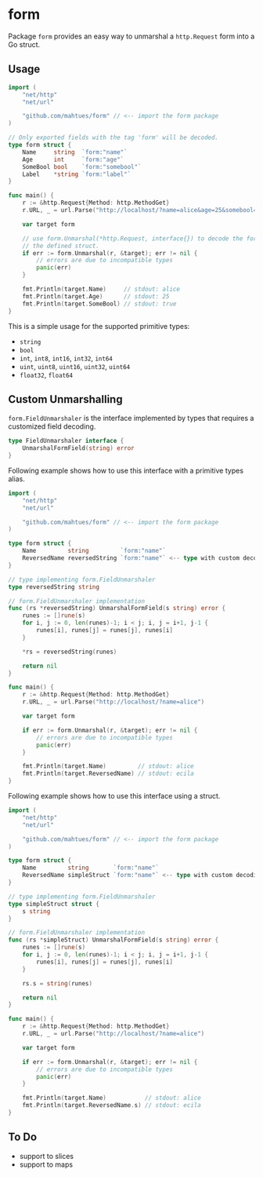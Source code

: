 # form

Package `form` provides an easy way to unmarshal a `http.Request` form into a
Go struct.

## Usage

```Go
import (
    "net/http"
    "net/url"

    "github.com/mahtues/form" // <-- import the form package
)

// Only exported fields with the tag 'form' will be decoded.
type form struct {
    Name     string  `form:"name"`
    Age      int     `form:"age"`
    SomeBool bool    `form:"somebool"`
    Label    *string `form:"label"`
}

func main() {
    r := &http.Request{Method: http.MethodGet}
    r.URL, _ = url.Parse("http://localhost/?name=alice&age=25&somebool=true")

    var target form

    // use form.Unmarshal(*http.Request, interface{}) to decode the form into
    // the defined struct.
    if err := form.Unmarshal(r, &target); err != nil {
        // errors are due to incompatible types
        panic(err)
    }

    fmt.Println(target.Name)     // stdout: alice
    fmt.Println(target.Age)      // stdout: 25
    fmt.Println(target.SomeBool) // stdout: true
}
```

This is a simple usage for the supported primitive types:
- `string`
- `bool`
- `int`, `int8`, `int16`, `int32`, `int64`
- `uint`, `uint8`, `uint16`, `uint32`, `uint64`
- `float32`, `float64`

## Custom Unmarshalling

`form.FieldUnmarshaler` is the interface implemented by types that requires a
customized field decoding.

```Go
type FieldUnmarshaler interface {
	UnmarshalFormField(string) error
}
```

Following example shows how to use this interface with a primitive types alias.

```Go
import (
    "net/http"
    "net/url"

    "github.com/mahtues/form" // <-- import the form package
)

type form struct {
    Name         string         `form:"name"`
    ReversedName reversedString `form:"name"` <-- type with custom decoding
}

// type implementing form.FieldUnmarshaler
type reversedString string

// form.FieldUnmarshaler implementation
func (rs *reversedString) UnmarshalFormField(s string) error {
	runes := []rune(s)
	for i, j := 0, len(runes)-1; i < j; i, j = i+1, j-1 {
		runes[i], runes[j] = runes[j], runes[i]
	}

	*rs = reversedString(runes)

	return nil
}

func main() {
    r := &http.Request{Method: http.MethodGet}
    r.URL, _ = url.Parse("http://localhost/?name=alice")

    var target form

    if err := form.Unmarshal(r, &target); err != nil {
        // errors are due to incompatible types
        panic(err)
    }

    fmt.Println(target.Name)         // stdout: alice
    fmt.Println(target.ReversedName) // stdout: ecila
}
```

Following example shows how to use this interface using a struct.

```Go
import (
    "net/http"
    "net/url"

    "github.com/mahtues/form" // <-- import the form package
)

type form struct {
    Name         string       `form:"name"`
    ReversedName simpleStruct `form:"name"` <-- type with custom decoding
}

// type implementing form.FieldUnmarshaler
type simpleStruct struct {
	s string
}

// form.FieldUnmarshaler implementation
func (rs *simpleStruct) UnmarshalFormField(s string) error {
	runes := []rune(s)
	for i, j := 0, len(runes)-1; i < j; i, j = i+1, j-1 {
		runes[i], runes[j] = runes[j], runes[i]
	}

	rs.s = string(runes)

	return nil
}

func main() {
    r := &http.Request{Method: http.MethodGet}
    r.URL, _ = url.Parse("http://localhost/?name=alice")

    var target form

    if err := form.Unmarshal(r, &target); err != nil {
        // errors are due to incompatible types
        panic(err)
    }

    fmt.Println(target.Name)           // stdout: alice
    fmt.Println(target.ReversedName.s) // stdout: ecila
}
```

## To Do

- support to slices
- support to maps
